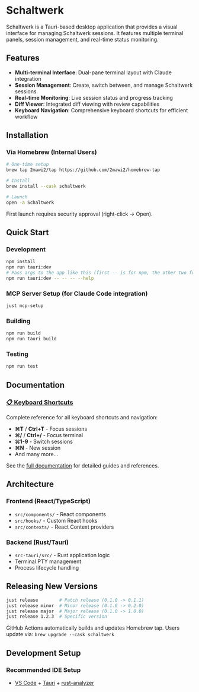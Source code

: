 # Schaltwerk

Schaltwerk is a Tauri-based desktop application that provides a visual interface for managing Schaltwerk sessions. It features multiple terminal panels, session management, and real-time status monitoring.

## Features

- **Multi-terminal Interface**: Dual-pane terminal layout with Claude integration
- **Session Management**: Create, switch between, and manage Schaltwerk sessions
- **Real-time Monitoring**: Live session status and progress tracking
- **Diff Viewer**: Integrated diff viewing with review capabilities
- **Keyboard Navigation**: Comprehensive keyboard shortcuts for efficient workflow

## Installation

### Via Homebrew (Internal Users)

```bash
# One-time setup
brew tap 2mawi2/tap https://github.com/2mawi2/homebrew-tap

# Install
brew install --cask schaltwerk

# Launch
open -a Schaltwerk
```

First launch requires security approval (right-click → Open).

## Quick Start

### Development

```bash
npm install
npm run tauri:dev
# Pass args to the app like this (first -- is for npm, the other two for Tauri)
npm run tauri:dev -- -- -- --help
```

### MCP Server Setup (for Claude Code integration)

```bash
just mcp-setup
```

### Building

```bash
npm run build
npm run tauri build
```

### Testing

```bash
npm run test
```

## Documentation

### [📋 Keyboard Shortcuts](./docs/keyboard-shortcuts.md)

Complete reference for all keyboard shortcuts and navigation:

- **⌘T** / **Ctrl+T** - Focus sessions
- **⌘/** / **Ctrl+/** - Focus terminal
- **⌘1-9** - Switch sessions
- **⌘N** - New session
- And many more...

See the [full documentation](./docs/) for detailed guides and references.

## Architecture

### Frontend (React/TypeScript)

- `src/components/` - React components
- `src/hooks/` - Custom React hooks
- `src/contexts/` - React Context providers

### Backend (Rust/Tauri)

- `src-tauri/src/` - Rust application logic
- Terminal PTY management
- Process lifecycle handling

## Releasing New Versions

```bash
just release        # Patch release (0.1.0 -> 0.1.1)
just release minor  # Minor release (0.1.0 -> 0.2.0)
just release major  # Major release (0.1.0 -> 1.0.0)
just release 1.2.3  # Specific version
```

GitHub Actions automatically builds and updates Homebrew tap.
Users update via: `brew upgrade --cask schaltwerk`

## Development Setup

### Recommended IDE Setup

- [VS Code](https://code.visualstudio.com/) + [Tauri](https://marketplace.visualstudio.com/items?itemName=tauri-apps.tauri-vscode) + [rust-analyzer](https://marketplace.visualstudio.com/items?itemName=rust-lang.rust-analyzer)
